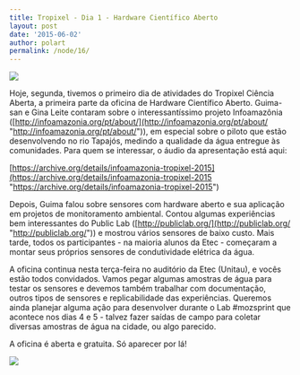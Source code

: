 ```yaml
---
title: Tropixel - Dia 1 - Hardware Científico Aberto
layout: post
date: '2015-06-02'
author: polart
permalink: /node/16/
---
```


[![](http://extensao.milharal.org/files/2015/06/20150601_143751-mod-peq.jpg)](http://extensao.milharal.org/files/2015/06/20150601_143751-mod-peq.jpg "http://extensao.milharal.org/files/2015/06/20150601_143751-mod-peq.jpg")

Hoje, segunda, tivemos o primeiro dia de atividades do Tropixel Ciência Aberta, a primeira parte da oficina de Hardware Científico Aberto. Guima-san e Gina Leite contaram sobre o interessantíssimo projeto Infoamazônia ([http://infoamazonia.org/pt/about/](http://infoamazonia.org/pt/about/ "http://infoamazonia.org/pt/about/")), em especial sobre o piloto que estão desenvolvendo no rio Tapajós, medindo a qualidade da água entregue às comunidades. Para quem se interessar, o áudio da apresentação está aqui:

[https://archive.org/details/infoamazonia-tropixel-2015](https://archive.org/details/infoamazonia-tropixel-2015 "https://archive.org/details/infoamazonia-tropixel-2015")

Depois, Guima falou sobre sensores com hardware aberto e sua aplicação em projetos de monitoramento ambiental. Contou algumas experiências bem interessantes do Public Lab ([http://publiclab.org/](http://publiclab.org/ "http://publiclab.org/")) e mostrou vários sensores de baixo custo. Mais tarde, todos os participantes - na maioria alunos da Etec - começaram a montar seus próprios sensores de condutividade elétrica da água.

A oficina continua nesta terça-feira no auditório da Etec (Unitau), e vocês estão todos convidados. Vamos pegar algumas amostras de água para testar os sensores e devemos também trabalhar com documentação, outros tipos de sensores e replicabilidade das experiências. Queremos ainda planejar alguma ação para desenvolver durante o Lab #mozsprint que acontece nos dias 4 e 5 - talvez fazer saídas de campo para coletar diversas amostras de água na cidade, ou algo parecido.

A oficina é aberta e gratuita. Só aparecer por lá!

![](http://extensao.milharal.org/files/2015/06/IMG_7077-mod-peq.jpg)